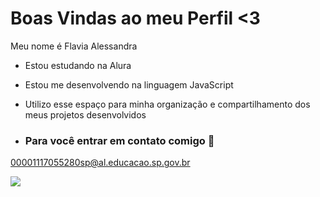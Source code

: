 # Boas Vindas ao meu Perfil <3

Meu nome é Flavia Alessandra

- Estou estudando na Alura
- Estou me desenvolvendo na linguagem JavaScript
- Utilizo esse espaço para minha organização e compartilhamento dos meus projetos desenvolvidos

- ### Para você entrar em contato comigo 📧

 00001117055280sp@al.educacao.sp.gov.br
 
![](https://tenor.com/pt-BR/view/cat-kitten-cat-crying-kitten-crying-05starrynight-gif-10141647709992578610
)
